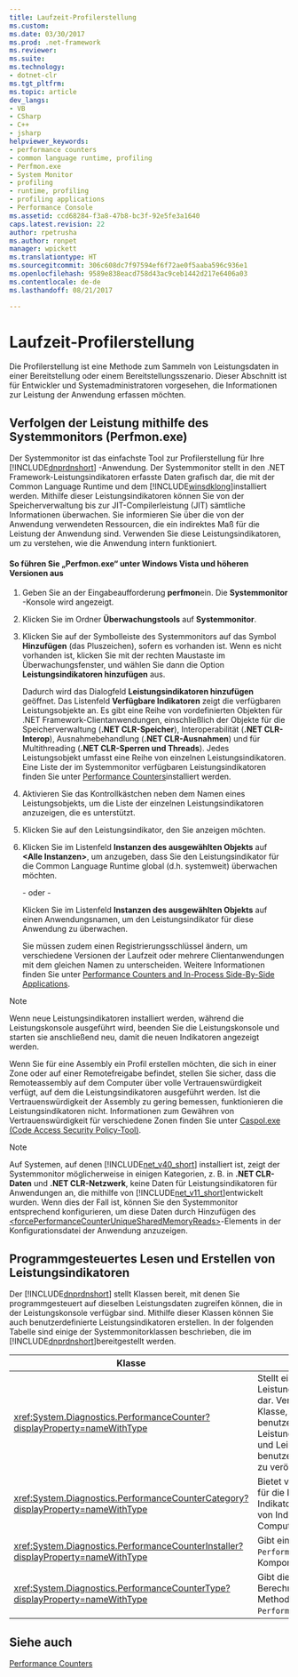 ```yaml
---
title: Laufzeit-Profilerstellung
ms.custom: 
ms.date: 03/30/2017
ms.prod: .net-framework
ms.reviewer: 
ms.suite: 
ms.technology:
- dotnet-clr
ms.tgt_pltfrm: 
ms.topic: article
dev_langs:
- VB
- CSharp
- C++
- jsharp
helpviewer_keywords:
- performance counters
- common language runtime, profiling
- Perfmon.exe
- System Monitor
- profiling
- runtime, profiling
- profiling applications
- Performance Console
ms.assetid: ccd68284-f3a8-47b8-bc3f-92e5fe3a1640
caps.latest.revision: 22
author: rpetrusha
ms.author: ronpet
manager: wpickett
ms.translationtype: HT
ms.sourcegitcommit: 306c608dc7f97594ef6f72ae0f5aaba596c936e1
ms.openlocfilehash: 9589e838eacd758d43ac9ceb1442d217e6406a03
ms.contentlocale: de-de
ms.lasthandoff: 08/21/2017

---
```

# <a name="runtime-profiling"></a>Laufzeit-Profilerstellung
Die Profilerstellung ist eine Methode zum Sammeln von Leistungsdaten in einer Bereitstellung oder einem Bereitstellungsszenario. Dieser Abschnitt ist für Entwickler und Systemadministratoren vorgesehen, die Informationen zur Leistung der Anwendung erfassen möchten.  
  
## <a name="tracking-performance-using-the-performance-monitor-perfmonexe"></a>Verfolgen der Leistung mithilfe des Systemmonitors (Perfmon.exe)  
 Der Systemmonitor ist das einfachste Tool zur Profilerstellung für Ihre [!INCLUDE[dnprdnshort](../../../includes/dnprdnshort-md.md)] -Anwendung. Der Systemmonitor stellt in den .NET Framework-Leistungsindikatoren erfasste Daten grafisch dar, die mit der Common Language Runtime und dem [!INCLUDE[winsdklong](../../../includes/winsdklong-md.md)]installiert werden. Mithilfe dieser Leistungsindikatoren können Sie von der Speicherverwaltung bis zur JIT-Compilerleistung (JIT) sämtliche Informationen überwachen. Sie informieren Sie über die von der Anwendung verwendeten Ressourcen, die ein indirektes Maß für die Leistung der Anwendung sind. Verwenden Sie diese Leistungsindikatoren, um zu verstehen, wie die Anwendung intern funktioniert.  
  
#### <a name="to-run-perfmonexe-on-windows-vista-and-later-versions"></a>So führen Sie „Perfmon.exe“ unter Windows Vista und höheren Versionen aus  
  
1.  Geben Sie an der Eingabeaufforderung **perfmon**ein. Die **Systemmonitor** -Konsole wird angezeigt.  
  
2.  Klicken Sie im Ordner **Überwachungstools** auf **Systemmonitor**.  
  
3.  Klicken Sie auf der Symbolleiste des Systemmonitors auf das Symbol **Hinzufügen** (das Pluszeichen), sofern es vorhanden ist. Wenn es nicht vorhanden ist, klicken Sie mit der rechten Maustaste im Überwachungsfenster, und wählen Sie dann die Option **Leistungsindikatoren hinzufügen** aus.  
  
     Dadurch wird das Dialogfeld **Leistungsindikatoren hinzufügen** geöffnet. Das Listenfeld **Verfügbare Indikatoren** zeigt die verfügbaren Leistungsobjekte an. Es gibt eine Reihe von vordefinierten Objekten für .NET Framework-Clientanwendungen, einschließlich der Objekte für die Speicherverwaltung (**.NET CLR-Speicher**), Interoperabilität (**.NET CLR-Interop**), Ausnahmebehandlung (**.NET CLR-Ausnahmen**) und für Multithreading (**.NET CLR-Sperren und Threads**). Jedes Leistungsobjekt umfasst eine Reihe von einzelnen Leistungsindikatoren. Eine Liste der im Systemmonitor verfügbaren Leistungsindikatoren finden Sie unter [Performance Counters](../../../docs/framework/debug-trace-profile/performance-counters.md)installiert werden.  
  
4.  Aktivieren Sie das Kontrollkästchen neben dem Namen eines Leistungsobjekts, um die Liste der einzelnen Leistungsindikatoren anzuzeigen, die es unterstützt.  
  
5.  Klicken Sie auf den Leistungsindikator, den Sie anzeigen möchten.  
  
6.  Klicken Sie im Listenfeld **Instanzen des ausgewählten Objekts** auf **\<Alle Instanzen>**, um anzugeben, dass Sie den Leistungsindikator für die Common Language Runtime global (d.h. systemweit) überwachen möchten.  
  
     - oder -   
  
     Klicken Sie im Listenfeld **Instanzen des ausgewählten Objekts** auf einen Anwendungsnamen, um den Leistungsindikator für diese Anwendung zu überwachen.  
  
     Sie müssen zudem einen Registrierungsschlüssel ändern, um verschiedene Versionen der Laufzeit oder mehrere Clientanwendungen mit dem gleichen Namen zu unterscheiden. Weitere Informationen finden Sie unter [Performance Counters and In-Process Side-By-Side Applications](../../../docs/framework/debug-trace-profile/performance-counters-and-in-process-side-by-side-applications.md).  
  
> [!NOTE]
>  Wenn neue Leistungsindikatoren installiert werden, während die Leistungskonsole ausgeführt wird, beenden Sie die Leistungskonsole und starten sie anschließend neu, damit die neuen Indikatoren angezeigt werden.  
  
 Wenn Sie für eine Assembly ein Profil erstellen möchten, die sich in einer Zone oder auf einer Remotefreigabe befindet, stellen Sie sicher, dass die Remoteassembly auf dem Computer über volle Vertrauenswürdigkeit verfügt, auf dem die Leistungsindikatoren ausgeführt werden. Ist die Vertrauenswürdigkeit der Assembly zu gering bemessen, funktionieren die Leistungsindikatoren nicht. Informationen zum Gewähren von Vertrauenswürdigkeit für verschiedene Zonen finden Sie unter [Caspol.exe (Code Access Security Policy-Tool)](../../../docs/framework/tools/caspol-exe-code-access-security-policy-tool.md).  
  
> [!NOTE]
>  Auf Systemen, auf denen [!INCLUDE[net_v40_short](../../../includes/net-v40-short-md.md)] installiert ist, zeigt der Systemmonitor möglicherweise in einigen Kategorien, z. B. in **.NET CLR-Daten** und **.NET CLR-Netzwerk**, keine Daten für Leistungsindikatoren für Anwendungen an, die mithilfe von [!INCLUDE[net_v11_short](../../../includes/net-v11-short-md.md)]entwickelt wurden. Wenn dies der Fall ist, können Sie den Systemmonitor entsprechend konfigurieren, um diese Daten durch Hinzufügen des [\<forcePerformanceCounterUniqueSharedMemoryReads>](../../../docs/framework/configure-apps/file-schema/runtime/forceperformancecounteruniquesharedmemoryreads-element.md)-Elements in der Konfigurationsdatei der Anwendung anzuzeigen.  
  
## <a name="reading-and-creating-performance-counters-programmatically"></a>Programmgesteuertes Lesen und Erstellen von Leistungsindikatoren  
 Der [!INCLUDE[dnprdnshort](../../../includes/dnprdnshort-md.md)] stellt Klassen bereit, mit denen Sie programmgesteuert auf dieselben Leistungsdaten zugreifen können, die in der Leistungskonsole verfügbar sind. Mithilfe dieser Klassen können Sie auch benutzerdefinierte Leistungsindikatoren erstellen. In der folgenden Tabelle sind einige der Systemmonitorklassen beschrieben, die im [!INCLUDE[dnprdnshort](../../../includes/dnprdnshort-md.md)]bereitgestellt werden.  
  
|Klasse|Beschreibung|  
|-----------|-----------------|  
|<xref:System.Diagnostics.PerformanceCounter?displayProperty=nameWithType>|Stellt eine Windows NT-Leistungsindikatorkomponente dar. Verwenden Sie diese Klasse, um vordefinierte oder benutzerdefinierte Leistungsindikatoren zu lesen und Leistungsdaten für benutzerdefinierte Indikatoren zu veröffentlichen (schreiben).|  
|<xref:System.Diagnostics.PerformanceCounterCategory?displayProperty=nameWithType>|Bietet verschiedene Methoden für die Interaktion mit Indikatoren und Kategorien von Indikatoren auf dem Computer.|  
|<xref:System.Diagnostics.PerformanceCounterInstaller?displayProperty=nameWithType>|Gibt einen Installer für die `PerformanceCounter` -Komponente an.|  
|<xref:System.Diagnostics.PerformanceCounterType?displayProperty=nameWithType>|Gibt die Formel zum Berechnen der `NextValue` -Methode für eine `PerformanceCounter`an.|  
  
## <a name="see-also"></a>Siehe auch  
 [Performance Counters](../../../docs/framework/debug-trace-profile/performance-counters.md)

